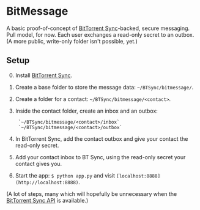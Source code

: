 # BitMessage

A basic proof-of-concept of [BitTorrent Sync](http://labs.bittorrent.com/experiments/sync.html)-backed, secure messaging. Pull model, for now. Each user exchanges a read-only secret to an outbox. (A more public, write-only folder isn't possible, yet.)

## Setup

0. Install [BitTorrent Sync](http://labs.bittorrent.com/experiments/sync.html).
1. Create a base folder to store the message data: `~/BTSync/bitmessage/`.
2. Create a folder for a contact: `~/BTSync/bitmessage/<contact>`.
3. Inside the contact folder, create an inbox and an outbox:
    
        `~/BTSync/bitmessage/<contact>/inbox`
        `~/BTSync/bitmessage/<contact>/outbox`

4. In BitTorrent Sync, add the contact outbox and give your contact the read-only secret.
5. Add your contact inbox to BT Sync, using the read-only secret your contact gives you.
6. Start the app: `$ python app.py` and visit `[localhost:8888](http://localhost:8888)`.

(A lot of steps, many which will hopefully be unnecessary when the [BitTorrent Sync API](http://forum.bittorrent.com/topic/18176-sync-api-wishlist/) is available.)

